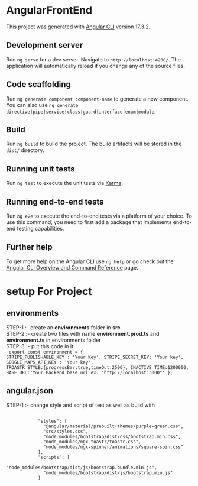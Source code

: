 # AngularFrontEnd

This project was generated with [Angular CLI](https://github.com/angular/angular-cli) version 17.3.2.

## Development server

Run `ng serve` for a dev server. Navigate to `http://localhost:4200/`. The application will automatically reload if you change any of the source files.

## Code scaffolding

Run `ng generate component component-name` to generate a new component. You can also use `ng generate directive|pipe|service|class|guard|interface|enum|module`.

## Build

Run `ng build` to build the project. The build artifacts will be stored in the `dist/` directory.

## Running unit tests

Run `ng test` to execute the unit tests via [Karma](https://karma-runner.github.io).

## Running end-to-end tests

Run `ng e2e` to execute the end-to-end tests via a platform of your choice. To use this command, you need to first add a package that implements end-to-end testing capabilities.

## Further help

To get more help on the Angular CLI use `ng help` or go check out the [Angular CLI Overview and Command Reference](https://angular.io/cli) page.

# setup For Project

## environments

STEP-1 :- create an <b>environments</b> folder in <b>src</b> </br>
STEP-2 :- create two files with name <b>environment.prod.ts</b> and <b>environment.ts</b> in environments folder</br>
STEP-3 :- put this code in it </br>
<code>
    export const environment = {
  STRIPE_PUBLISHABLE_KEY : 'Your Key',
  STRIPE_SECRET_KEY: 'Your key',
  GOOGLE_MAPS_API_KEY : 'Your key',
  TROASTR_STYLE:{progressBar:true,timeOut:2500},
  INACTIVE_TIME:1200000,
  BASE_URL:'Your Backend base url ex. "http://localhost:3000"'
};
</code>

## angular.json

STEP-1 :- change style and script of test as well as build with </br>

<code>
            "styles": [
              "@angular/material/prebuilt-themes/purple-green.css",
              "src/styles.css",
              "node_modules/bootstrap/dist/css/bootstrap.min.css",
              "node_modules/ngx-toastr/toastr.css",
              "node_modules/ngx-spinner/animations/square-spin.css"
            ],
            "scripts": [
              "node_modules/bootstrap/dist/js/bootstrap.bundle.min.js",
              "node_modules/bootstrap/dist/js/bootstrap.min.js"
            ]
</code>